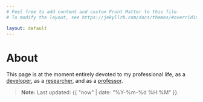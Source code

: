 ```yaml
---
# Feel free to add content and custom Front Matter to this file.
# To modify the layout, see https://jekyllrb.com/docs/themes/#overriding-theme-defaults

layout: default
---
```


# About

This page is at the moment entirely devoted to my professional life, as a [developer](development.html), as a [researcher](research.html), and as a [professor](teaching.html).

> **Note:** Last updated: {{ "now" | date: "%Y-%m-%d %H:%M" }}.
